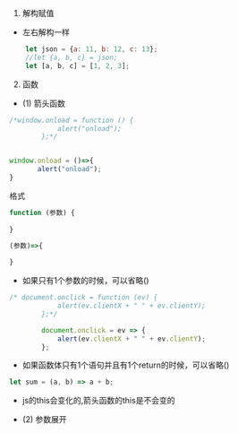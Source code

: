 1. 解构赋值

- 左右解构一样

```js
    let json = {a: 11, b: 12, c: 13};
    //let {a, b, c} = json;
    let [a, b, c] = [1, 2, 3];
```

2. 函数

- (1) 箭头函数
```js
/*window.onload = function () {
            alert("onload");
        };*/


window.onload = ()=>{
       alert("onload");
}
```

格式
```js
function (参数) {
  
}

(参数)=>{
    
}
```

- 如果只有1个参数的时候，可以省略()
```js
/* document.onclick = function (ev) {
            alert(ev.clientX + " " + ev.clientY);
        };*/

        document.onclick = ev => {
            alert(ev.clientX + " " + ev.clientY);
        };
```

- 如果函数体只有1个语句并且有1个return的时候，可以省略()
```js
let sum = (a, b) => a + b;
```

- js的this会变化的,箭头函数的this是不会变的


- (2) 参数展开